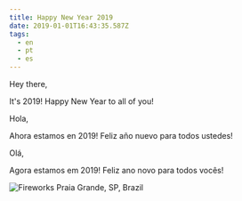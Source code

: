 ```yaml
---
title: Happy New Year 2019
date: 2019-01-01T16:43:35.587Z
tags:
  - en
  - pt
  - es
---
```

Hey there,

It's 2019! Happy New Year to all of you!



Hola,

Ahora estamos en 2019! Feliz año nuevo para todos ustedes!



Olá,

Agora estamos em 2019! Feliz ano novo para todos vocês!



![Fireworks Praia Grande, SP, Brazil](/img/uploads/20190101_022440.jpg "Fireworks Praia Grande, SP, Brazil")
